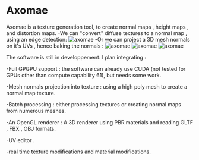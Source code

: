 # Axomae

Axomae is a texture generation tool, to create normal maps , height maps , and distortion maps.
-We can "convert" diffuse textures to a normal map , using an edge detection:
![axomae](https://user-images.githubusercontent.com/18567118/32781705-4d34f8aa-c946-11e7-9b6a-851b5d6e4cea.png)
-Or we can project a 3D mesh normals on it's UVs , hence baking the normals : 
![axomae](https://user-images.githubusercontent.com/18567118/47607072-add21a80-da1b-11e8-8a4d-5e14f9c9133a.png)
![axomae](https://user-images.githubusercontent.com/18567118/47607074-b32f6500-da1b-11e8-9ca0-90e7b64464eb.png)
![axomae](https://user-images.githubusercontent.com/18567118/47607073-b0cd0b00-da1b-11e8-823a-9839e13ac352.png)



The software is still in developpement. I plan integrating : 

  -Full GPGPU support : the software can already use CUDA (not tested for GPUs other than compute capability 61), but needs some               work.
  
  -Mesh normals projection into texture : using a high poly mesh to create a normal map texture.
  
  -Batch processing : either processing textures or creating normal maps from numerous meshes.
  
  -An OpenGL renderer : A 3D renderer using PBR materials and reading GLTF , FBX , OBJ formats.
  
  -UV editor .
  
  -real time texture modifications and material modifications.
  
